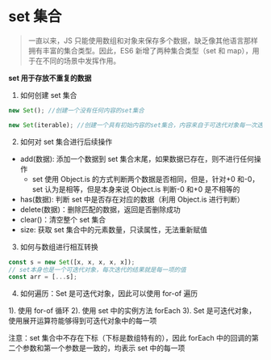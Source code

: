 # set 集合

> 一直以来，JS 只能使用数组和对象来保存多个数据，缺乏像其他语言那样拥有丰富的集合类型。因此，ES6 新增了两种集合类型（set 和 map），用于在不同的场景中发挥作用。

**set 用于存放不重复的数据**

1. 如何创建 set 集合

```js
new Set(); //创建一个没有任何内容的set集合

new Set(iterable); //创建一个具有初始内容的set集合，内容来自于可迭代对象每一次迭代的结果
```

2. 如何对 set 集合进行后续操作

- add(数据): 添加一个数据到 set 集合末尾，如果数据已存在，则不进行任何操作
  - set 使用 Object.is 的方式判断两个数据是否相同，但是，针对+0 和-0，set 认为是相等，但是本身来说 Object.is 判断-0 和+0 是不相等的
- has(数据): 判断 set 中是否存在对应的数据（利用 Object.is 进行判断）
- delete(数据)：删除匹配的数据，返回是否删除成功
- clear()：清空整个 set 集合
- size: 获取 set 集合中的元素数量，只读属性，无法重新赋值

3. 如何与数组进行相互转换

```js
const s = new Set([x, x, x, x, x]);
// set本身也是一个可迭代对象，每次迭代的结果就是每一项的值
const arr = [...s];
```

4. 如何遍历：Set 是可迭代对象，因此可以使用 for-of 遍历

1). 使用 for-of 循环
2). 使用 set 中的实例方法 forEach
3). Set 是可迭代对象，使用展开运算符能够得到可迭代对象中的每一项

注意：set 集合中不存在下标（下标是数组特有的），因此 forEach 中的回调的第二个参数和第一个参数是一致的，均表示 set 中的每一项
